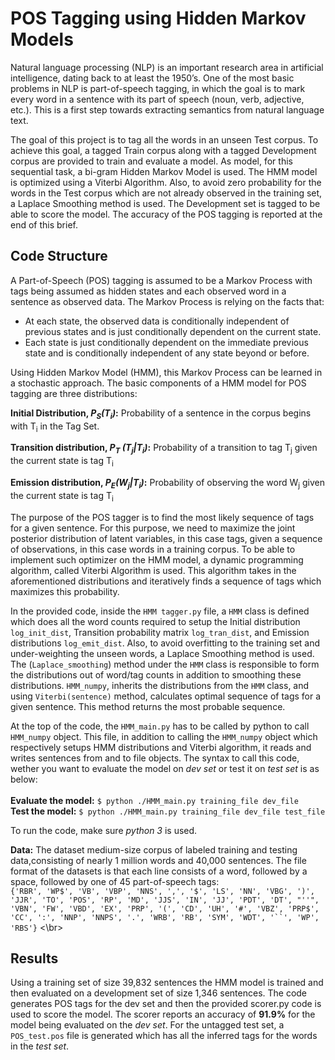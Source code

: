 # POS Tagging using Hidden Markov Models

Natural language processing (NLP) is an important research area in artificial intelligence, dating back to at least the 1950’s. One of the most basic problems in NLP is part-of-speech tagging, in which the goal is to mark every word in a sentence with its part of speech (noun, verb, adjective, etc.). This is a first step towards extracting semantics from natural language text.</br>

The goal of this project is to tag all the words in an unseen Test corpus. To achieve this goal, a tagged Train corpus along with a tagged Development corpus are provided to train and evaluate a model. As model, for this sequential task, a bi-gram Hidden Markov Model is used. The HMM model is optimized using a Viterbi Algorithm. Also, to avoid zero probability for the words in the Test corpus which are not already observed in the training set, a Laplace Smoothing method is used. The Development set is tagged to be able to score the model. The accuracy of the POS tagging is reported at the end of this brief.</br>

## Code Structure
A Part-of-Speech (POS) tagging is assumed to be a Markov Process with tags being assumed as hidden states and each observed word in a sentence as observed data. The Markov Process is relying on the facts that:</br>
* At each state, the observed data is conditionally independent of previous states and is just conditionally dependent on the current state.</br>
* Each state is just conditionally dependent on the immediate previous state and is conditionally independent of any state beyond or before.</br>

Using Hidden Markov Model (HMM), this Markov Process can be learned in a stochastic approach. The basic components of a HMM model for POS tagging are three distributions:</br>

**Initial Distribution, _P<sub>S</sub>(T<sub>i</sub>)_:** Probability of a sentence in the corpus begins with T<sub>i</sub> in the Tag Set.</br>

**Transition distribution, _P<sub>T</sub> (T<sub>j</sub>|T<sub>i</sub>)_:** Probability of a transition to tag T<sub>j</sub> given the current state is tag T<sub>i</sub></br>

**Emission distribution, _P<sub>E</sub>(W<sub>j</sub>|T<sub>i</sub>)_:** Probability of observing the word W<sub>j</sub> given the current state is tag T<sub>i</sub></br>

The purpose of the POS tagger is to find the most likely sequence of tags for a given sentence. For this purpose, we need to maximize the joint posterior distribution of latent variables, in this case tags, given a sequence of observations, in this case words in a training corpus. To be able to implement such optimizer on the HMM model, a dynamic programming algorithm, called Viterbi Algorithm is used. This algorithm takes in the aforementioned distributions and iteratively finds a sequence of tags which maximizes
this probability.</br>

In the provided code, inside the `HMM tagger.py` file, a `HMM` class is defined which does all the word counts required to setup the Initial distribution `log_init_dist`, Transition probability matrix `log_tran_dist`, and Emission distributions `log_emit_dist`. Also, to avoid overfitting to the training set and under-weighting the unseen words, a Laplace Smoothing method is used. The (`Laplace_smoothing`) method under the `HMM` class is responsible to form the distributions out of word/tag counts in addition to smoothing these distributions. `HMM_numpy`, inherits the distributions from the `HMM` class, and using `Viterbi(sentence)` method, calculates optimal sequence of tags for a given sentence. This method returns the most probable sequence.</br>

At the top of the code, the `HMM_main.py` has to be called by python to call `HMM_numpy` object. This file, in addition to calling the `HMM_numpy` object which respectively setups HMM distributions and Viterbi algorithm, it reads and writes sentences from and to file objects. The syntax to call this code, wether you want to evaluate the model on *dev set* or test it on *test set* is as below:</br></br>
**Evaluate the model:**
`$ python ./HMM_main.py training_file dev_file`</br>
**Test the model:**
`$ python ./HMM_main.py training_file dev_file test_file`</br>

To run the code, make sure *python 3* is used.</br>

**Data:** The dataset medium-size corpus of labeled training and testing data,consisting of nearly 1 million words and 40,000 sentences. The file format of the datasets is that each line consists of a word, followed by a space, followed by one of 45 part-of-speech tags: </br>
`{'RBR', 'WP$', 'VB', 'VBP', 'NNS', ',', '$', 'LS', 'NN', 'VBG', ')', 'JJR', 'TO', 'POS', 'RP', 'MD', 'JJS', 'IN', 'JJ', 'PDT', 'DT', "''", 'VBN', 'FW', 'VBD', 'EX', 'PRP', '(', 'CD', 'UH', '#', 'VBZ', 'PRP$', 'CC', ':', 'NNP', 'NNPS', '.', 'WRB', 'RB', 'SYM', 'WDT', '``', 'WP', 'RBS'}` <\br>

## Results
Using a training set of size 39,832 sentences the HMM model is trained and then evaluated on a development set of size 1,346 sentences. The code generates POS tags for the dev set and then the provided scorer.py code is used to score the model. The scorer reports an accuracy of **91.9%** for the model being evaluated on the *dev set*. For the untagged test set, a `POS_test.pos` file is generated which has all the inferred tags for the words in the *test set*.

